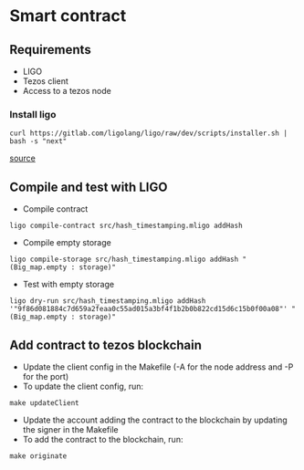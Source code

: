 # Smart contract

## Requirements

* LIGO
* Tezos client
* Access to a tezos node

### Install ligo

```
curl https://gitlab.com/ligolang/ligo/raw/dev/scripts/installer.sh | bash -s "next"
```
[source](https://ligolang.org/docs/next/intro/installation/)

## Compile and test with LIGO

* Compile contract
```
ligo compile-contract src/hash_timestamping.mligo addHash
```

* Compile empty storage
```
ligo compile-storage src/hash_timestamping.mligo addHash "(Big_map.empty : storage)"
```

* Test with empty storage
```
ligo dry-run src/hash_timestamping.mligo addHash '"9f86d081884c7d659a2feaa0c55ad015a3bf4f1b2b0b822cd15d6c15b0f00a08"' "(Big_map.empty : storage)"
```

## Add contract to tezos blockchain

* Update the client config in the Makefile (-A for the node address and -P for the port)
* To update the client config, run:
```
make updateClient
```
* Update the account adding the contract to the blockchain by updating the signer in the Makefile
* To add the contract to the blockchain, run:
```
make originate
```
